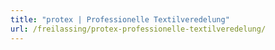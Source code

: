 ```yaml
---
title: "protex | Professionelle Textilveredelung"
url: /freilassing/protex-professionelle-textilveredelung/
---
```


